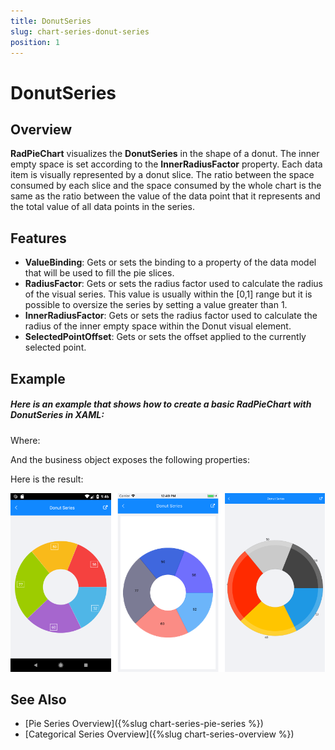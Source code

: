 ```yaml
---
title: DonutSeries
slug: chart-series-donut-series
position: 1
---
```


# DonutSeries #

## Overview ##

**RadPieChart** visualizes the **DonutSeries** in the shape of a donut. The inner empty space is set according to the **InnerRadiusFactor** property. Each data item is visually represented by a donut slice. The ratio between the space consumed by each slice and the space consumed by the whole chart is the same as the ratio between the value of the data point that it represents and the total value of all data points in the series.

## Features ##

- **ValueBinding**: Gets or sets the binding to a property of the data model that will be used to fill the pie slices.
- **RadiusFactor**: Gets or sets the radius factor used to calculate the radius of the visual series. This value is usually within the [0,1] range but it is possible to oversize the series by setting a value greater than 1.
- **InnerRadiusFactor**: Gets or sets the radius factor used to calculate the radius of the inner empty space within the Donut visual element.
- **SelectedPointOffset**: Gets or sets the offset applied to the currently selected point.

## Example ##

##### Here is an example that shows how to create a basic RadPieChart with DonutSeries in **XAML**: #####

<snippet id='chart-series-donut-xaml'/>

Where:

<snippet id='xmlns-telerikchart'/>

And the business object exposes the following properties:

<snippet id='categorical-data-model'/>

Here is the result:

![Basic PieSeries](images/donut-series-basic-example.png)

## See Also

- [Pie Series Overview]({%slug chart-series-pie-series %})
- [Categorical Series Overview]({%slug chart-series-overview %})

